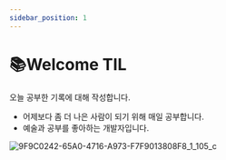 ```yaml
---
sidebar_position: 1
---
```


# 📚Welcome TIL

오늘 공부한 기록에 대해 작성합니다.

- 어제보다 좀 더 나은 사람이 되기 위해 매일 공부합니다.
- 예술과 공부를 좋아하는 개발자입니다.

![9F9C0242-65A0-4716-A973-F7F9013808F8_1_105_c](https://user-images.githubusercontent.com/42582516/120094317-9d95f500-c15a-11eb-92cd-3ece7308d3e0.jpeg)
